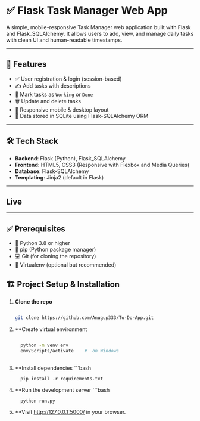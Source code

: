 # ✅ Flask Task Manager Web App

A simple, mobile-responsive Task Manager web application built with Flask and Flask_SQLAlchemy. It allows users to add, view, and manage daily tasks with clean UI and human-readable timestamps.

---

## 🚀 Features

- ✅ User registration & login (session-based)
- ✍️ Add tasks with descriptions
- 🔄 Mark tasks as `Working` or `Done`
- 🗑️ Update and delete tasks
- 📱 Responsive mobile & desktop layout
- 💾 Data stored in SQLite using Flask-SQLAlchemy ORM

---

## 🛠️ Tech Stack

- **Backend**: Flask (Python), Flask_SQLAlchemy
- **Frontend**: HTML5, CSS3 (Responsive with Flexbox and Media Queries)
- **Database**: Flask-SQLAlchemy
- **Templating**: Jinja2 (default in Flask)

---

## Live 

---

## ✅  Prerequisites

- 🐍 Python 3.8 or higher
- 🧪 pip (Python package manager)
- 💻 Git (for cloning the repository)
- 🧱 Virtualenv (optional but recommended)

## 🏗️ Project Setup & Installation

1. **Clone the repo**
   ```bash
   
   git clone https://github.com/Anugup333/To-Do-App.git
   

2. **Create virtual environment
    ```bash

      python -m venv env
      env/Scripts/activate    #  on Windows
  
3. **Install dependencies
       ```bash

         pip install -r requirements.txt

4. **Run the development server
       ```bash

         python run.py

5. **Visit http://127.0.0.1:5000/ in your browser.


